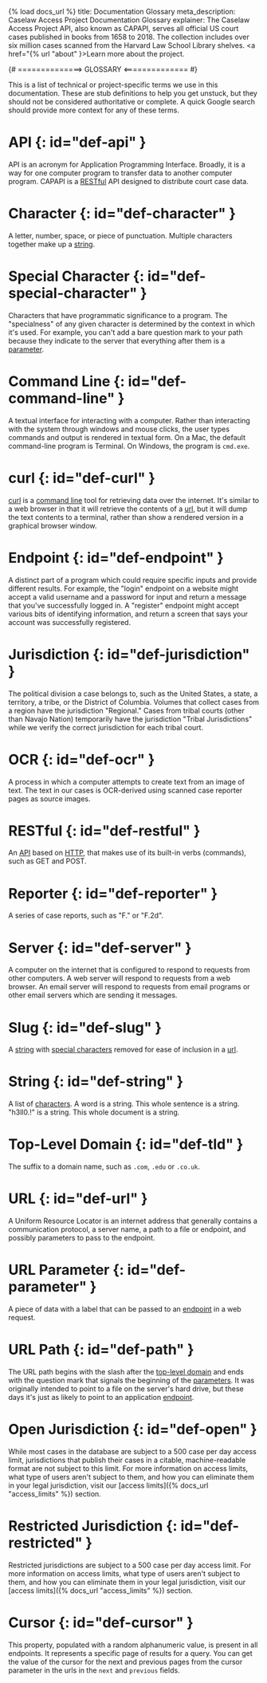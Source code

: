 {% load docs_url %}
title: Documentation Glossary
meta_description: Caselaw Access Project Documentation Glossary
explainer: The Caselaw Access Project API, also known as CAPAPI, serves all official US court cases published in books from 1658 to 2018. The collection includes over six million cases scanned from the Harvard Law School Library shelves. <a href="{% url "about" }>Learn more about the project</a>.

{# ==============> GLOSSARY <============== #}
  
This is a list of technical or project-specific terms we use in this documentation. These are stub definitions to help
you get unstuck, but they should not be considered authoritative or complete. A quick Google search should provide more
context for any of these terms.

# API {: id="def-api" }
API is an acronym for Application Programming Interface. Broadly, it is a way for one computer program to transfer
data to another computer program. CAPAPI is a [RESTful](#def-restful) API designed to distribute court case data.


# Character {: id="def-character" }
A letter, number, space, or piece of punctuation. Multiple characters together make up a [string](#def-string).
  
  
# Special Character {: id="def-special-character" }
Characters that have programmatic significance to a program. The "specialness" of any given
character is determined by the context in which it's used. For example, you can't add a bare question mark to your path
because they indicate to the server that everything after them is a [parameter](#def-parameter).


# Command Line {: id="def-command-line" }
A textual interface for interacting with a computer. Rather than interacting with the system through windows
 and mouse clicks, the user types commands and output is rendered in textual form. On a Mac, the default command-line
 program is Terminal. On Windows, the program is `cmd.exe`.


# curl {: id="def-curl" }
[curl](https://curl.haxx.se/) is a [command line](#def-command-line) tool for retrieving data over the
internet. It's similar to a web browser in that it will retrieve the contents of a [url](#def-url), but it will dump the
 text contents to a terminal, rather than show a rendered version in a graphical browser window.
  
  
# Endpoint {: id="def-endpoint" }
A distinct part of a program which could require specific inputs and provide
different results. For example, the "login" endpoint on a website might accept a valid username and a password for
input and return a message that you've successfully logged in. A "register" endpoint might accept various bits of
identifying information, and return a screen that says your account was successfully registered.
  

# Jurisdiction {: id="def-jurisdiction" }
The political division a case belongs to, such as the United States, a state, a
territory, a tribe, or the District of Columbia. Volumes that collect cases from a region have the jurisdiction
"Regional." Cases from tribal courts (other than Navajo Nation) temporarily have the jurisdiction "Tribal Jurisdictions"
while we verify the correct jurisdiction for each tribal court.


# OCR {: id="def-ocr" }
A process in which a computer attempts to create text from an image of text. The text in our cases is
OCR-derived using scanned case reporter pages as source images.


# RESTful {: id="def-restful" }
An [API](#def-api) based on [HTTP](https://en.wikipedia.org/wiki/Hypertext_Transfer_Protocol), that makes use
of its built-in verbs (commands), such as GET and POST.


# Reporter {: id="def-reporter" }
A series of case reports, such as "F." or "F.2d".


# Server {: id="def-server" }
A computer on the internet that is configured to respond to requests from other computers. A web
server will respond to requests from a web browser. An email server will respond to requests from email programs or
other email servers which are sending it messages.


# Slug {: id="def-slug" }
A [string](#def-string) with [special characters](#def-special-character) removed for ease of inclusion in a
[url](#def-url).


# String {: id="def-string" }
A list of [characters](#def-character). A word is a
string. This whole sentence is a string. "h3ll0.!" is a string. This whole document is a string.


# Top-Level Domain {: id="def-tld" }
The suffix to a domain name, such as `.com`, `.edu` or `.co.uk`.


# URL {: id="def-url" }
A Uniform Resource Locator is an internet address that generally contains a communication protocol, a server
name, a path to a file or endpoint, and possibly parameters to pass to the endpoint.


# URL Parameter {: id="def-parameter" }
A piece of data with a label that can be passed to an [endpoint](#def-endpoint) in a web request.


# URL Path {: id="def-path" }
The URL path begins with the slash after the [top-level domain](#def-tld) and ends with the question mark that signals
 the beginning of the [parameters](#def-parameter). It was originally intended to point to a file on the server's hard 
 drive, but these days it's just as likely to point to an application [endpoint](#def-endpoint).


# Open Jurisdiction {: id="def-open" }
While most cases in the database are subject to a 500 case per day access limit, jurisdictions that publish their
cases in a citable, machine-readable format are not subject to this limit. 
For more information on access limits, what type of users aren't subject to them, and how you can eliminate them in your
legal jurisdiction, visit our [access limits]({% docs_url "access_limits" %}) section.


# Restricted Jurisdiction {: id="def-restricted" }
Restricted jurisdictions are subject to a 500 case per day access limit.
For more information on access limits, what type of users aren't subject to them, and how you can eliminate them in your
legal jurisdiction, visit our [access limits]({% docs_url "access_limits" %}) section.


# Cursor {: id="def-cursor" }
This property, populated with a random alphanumeric value, is present in all endpoints. It represents a specific page
of results for a query. You can get the value of the cursor for the next and previous pages from the cursor parameter in
the urls in the `next` and `previous` fields.

